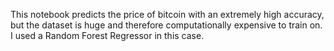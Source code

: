 This notebook predicts the price of bitcoin with an extremely high accuracy, but the dataset is huge and therefore computationally expensive to train on. I used a Random Forest Regressor in this case.
